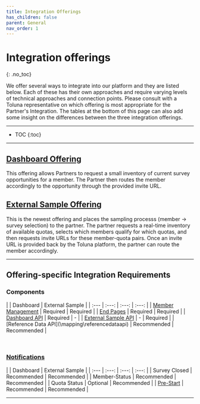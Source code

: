 ```yaml
---
title: Integration Offerings
has_children: false
parent: General
nav_order: 1
---
```


# Integration offerings
{: .no_toc}

We offer several ways to integrate into our platform and they are listed below. Each of these has their own approaches and require varying levels of technical approaches and connection points. Please consult with a Toluna representative on which offering is most appropriate for the Partner's Integration. The tables at the bottom of this page can also add some insight on the differences between the three integration offerings.

---

* TOC
{:toc}

---


## [Dashboard Offering](\dashboard)

This offering allows Partners to request a small inventory of current survey opportunities for a member. The Partner then routes the member accordingly to the opportunity through the provided invite URL. 


## [External Sample Offering](\externalsample)

This is the newest offering and places the sampling processs (member -> survey selection) to the partner. The partner requests a real-time inventory of available quotas, selects which members qualify for which quotas, and then requests invite URLs for these member-quota pairs. Once an invite URL is provided back by the Toluna platform, the partner can route the member accordingly. 

---

## Offering-specific Integration Requirements

### Components 

|  | Dashboard | External Sample |
| :--- | :---: | :---: | :---: |
| [Member Management](\membermanagement) | Required | Required |
| [End Pages](\memberrouting\endpages) | Required | Required |
| [Dashboard API](\dashboard) | Required | - |
| [External Sample API](\externalsample\api) | - | Required |
| [Reference Data API](\mapping\referencedataapi\) | Recommended | Recommended |

<br>

### [Notifications](\notifications) 

|   | Dashboard | External Sample |
| :--- | :---: | :---: | :---: |
| Survey Closed  | Recommended | Recommended |
| Member-Status  | Recommended | Recommended |
| Quota Status   | Optional | Recommended  |
| [Pre-Start](\notifications\etn)  | Recommended | Recommended |


---


